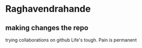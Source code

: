 # Raghavendrahande
## making changes the repo
trying collaborations on github
Life's tough. Pain is permanent

